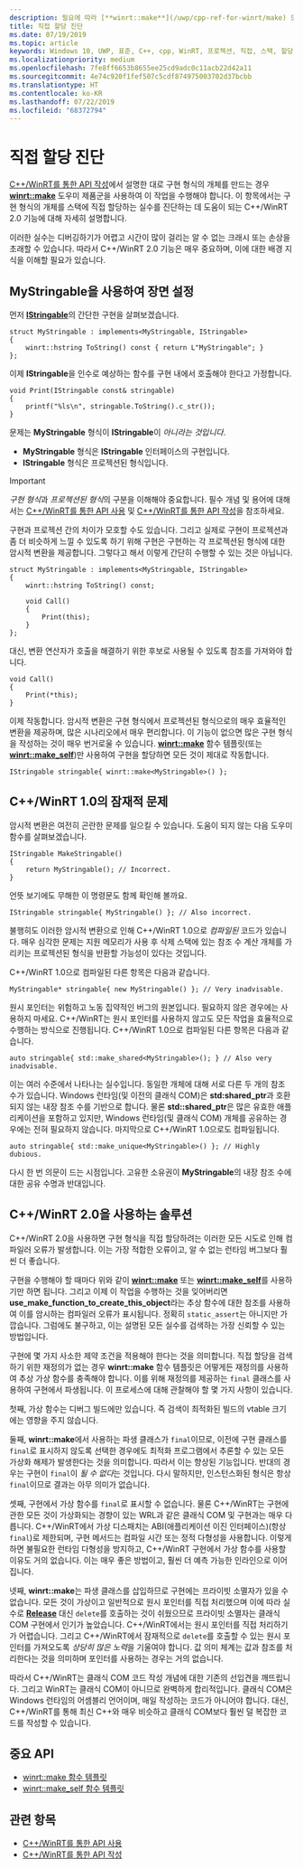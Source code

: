 ```yaml
---
description: 필요에 따라 [**winrt::make**](/uwp/cpp-ref-for-winrt/make) 도우미 제품군을 사용하는 대신 스택에서 구현 유형의 개체를 만드는 오류를 진단하는 데 도움이 되는 C++/WinRT 2.0 기능에 대해 자세히 설명합니다.
title: 직접 할당 진단
ms.date: 07/19/2019
ms.topic: article
keywords: Windows 10, UWP, 표준, C++, cpp, WinRT, 프로젝션, 직접, 스택, 할당, 프로젝션된, 구현
ms.localizationpriority: medium
ms.openlocfilehash: 7fe8ff6653b8655ee25cd9adc0c11acb22d42a11
ms.sourcegitcommit: 4e74c920f1fef507c5cdf874975003702d37bcbb
ms.translationtype: HT
ms.contentlocale: ko-KR
ms.lasthandoff: 07/22/2019
ms.locfileid: "68372794"
---
```

# <a name="diagnosing-direct-allocations"></a>직접 할당 진단

[C++/WinRT를 통한 API 작성](/windows/uwp/cpp-and-winrt-apis/author-apis)에서 설명한 대로 구현 형식의 개체를 만드는 경우 [**winrt::make**](/uwp/cpp-ref-for-winrt/make) 도우미 제품군을 사용하여 이 작업을 수행해야 합니다. 이 항목에서는 구현 형식의 개체를 스택에 직접 할당하는 실수를 진단하는 데 도움이 되는 C++/WinRT 2.0 기능에 대해 자세히 설명합니다.

이러한 실수는 디버깅하기가 어렵고 시간이 많이 걸리는 알 수 없는 크래시 또는 손상을 초래할 수 있습니다. 따라서 C++/WinRT 2.0 기능은 매우 중요하며, 이에 대한 배경 지식을 이해할 필요가 있습니다.

## <a name="setting-the-scene-with-mystringable"></a>**MyStringable**을 사용하여 장면 설정

먼저 [**IStringable**](/uwp/api/windows.foundation.istringable)의 간단한 구현을 살펴보겠습니다.

```cppwinrt
struct MyStringable : implements<MyStringable, IStringable>
{
    winrt::hstring ToString() const { return L"MyStringable"; }
};
```

이제 **IStringable**을 인수로 예상하는 함수를 구현 내에서 호출해야 한다고 가정합니다.

```cppwinrt
void Print(IStringable const& stringable)
{
    printf("%ls\n", stringable.ToString().c_str());
}
```

문제는 **MyStringable** 형식이 **IStringable**이 *아니라는 것입니다*.

- **MyStringable** 형식은 **IStringable** 인터페이스의 구현입니다.
- **IStringable** 형식은 프로젝션된 형식입니다.

> [!IMPORTANT]
> *구현 형식*과 *프로젝션된 형식*의 구분을 이해해야 중요합니다. 필수 개념 및 용어에 대해서는 [C++/WinRT를 통한 API 사용](consume-apis.md) 및 [C++/WinRT를 통한 API 작성](author-apis.md)을 참조하세요.

구현과 프로젝션 간의 차이가 모호할 수도 있습니다. 그리고 실제로 구현이 프로젝션과 좀 더 비슷하게 느낄 수 있도록 하기 위해 구현은 구현하는 각 프로젝션된 형식에 대한 암시적 변환을 제공합니다. 그렇다고 해서 이렇게 간단히 수행할 수 있는 것은 아닙니다.

```cppwinrt
struct MyStringable : implements<MyStringable, IStringable>
{
    winrt::hstring ToString() const;
 
    void Call()
    {
        Print(this);
    }
};
```

대신, 변환 연산자가 호출을 해결하기 위한 후보로 사용될 수 있도록 참조를 가져와야 합니다.

```cppwinrt
void Call()
{
    Print(*this);
}
```

이제 작동합니다. 암시적 변환은 구현 형식에서 프로젝션된 형식으로의 매우 효율적인 변환을 제공하며, 많은 시나리오에서 매우 편리합니다. 이 기능이 없으면 많은 구현 형식을 작성하는 것이 매우 번거로울 수 있습니다. [**winrt::make**](/uwp/cpp-ref-for-winrt/make) 함수 템플릿(또는 [**winrt::make_self**](/uwp/cpp-ref-for-winrt/make-self))만 사용하여 구현을 할당하면 모든 것이 제대로 작동합니다.

```cppwinrt
IStringable stringable{ winrt::make<MyStringable>() };
```

## <a name="potential-pitfalls-with-cwinrt-10"></a>C++/WinRT 1.0의 잠재적 문제

암시적 변환은 여전히 곤란한 문제를 일으킬 수 있습니다. 도움이 되지 않는 다음 도우미 함수를 살펴보겠습니다.

```cppwinrt
IStringable MakeStringable()
{
    return MyStringable(); // Incorrect.
}
```

언뜻 보기에도 무해한 이 명령문도 함께 확인해 볼까요.

```cppwinrt
IStringable stringable{ MyStringable() }; // Also incorrect.
```

불행히도 이러한 암시적 변환으로 인해 C++/WinRT 1.0으로 *컴파일된* 코드가 있습니다. 매우 심각한 문제는 지원 메모리가 사용 후 삭제 스택에 있는 참조 수 계산 개체를 가리키는 프로젝션된 형식을 반환할 가능성이 있다는 것입니다.

C++/WinRT 1.0으로 컴파일된 다른 항목은 다음과 같습니다.

```cppwinrt
MyStringable* stringable{ new MyStringable() }; // Very inadvisable.
```

원시 포인터는 위험하고 노동 집약적인 버그의 원본입니다. 필요하지 않은 경우에는 사용하지 마세요. C++/WinRT는 원시 포인터를 사용하지 않고도 모든 작업을 효율적으로 수행하는 방식으로 진행됩니다. C++/WinRT 1.0으로 컴파일된 다른 항목은 다음과 같습니다.

```cppwinrt
auto stringable{ std::make_shared<MyStringable>(); } // Also very inadvisable.
```

이는 여러 수준에서 나타나는 실수입니다. 동일한 개체에 대해 서로 다른 두 개의 참조 수가 있습니다. Windows 런타임(및 이전의 클래식 COM)은 **std:shared_ptr**과 호환되지 않는 내장 참조 수를 기반으로 합니다. 물론 **std::shared_ptr**은 많은 유효한 애플리케이션을 포함하고 있지만, Windows 런타임(및 클래식 COM) 개체를 공유하는 경우에는 전혀 필요하지 않습니다. 마지막으로 C++/WinRT 1.0으로도 컴파일됩니다.

```cppwinrt
auto stringable{ std::make_unique<MyStringable>() }; // Highly dubious.
```

다시 한 번 의문이 드는 시점입니다. 고유한 소유권이 **MyStringable**의 내장 참조 수에 대한 공유 수명과 반대입니다.

## <a name="the-solution-with-cwinrt-20"></a>C++/WinRT 2.0을 사용하는 솔루션

C++/WinRT 2.0을 사용하면 구현 형식을 직접 할당하려는 이러한 모든 시도로 인해 컴파일러 오류가 발생합니다. 이는 가장 적합한 오류이고, 알 수 없는 런타임 버그보다 훨씬 더 좋습니다.

구현을 수행해야 할 때마다 위와 같이 [**winrt::make**](/uwp/cpp-ref-for-winrt/make) 또는 [**winrt::make_self**](/uwp/cpp-ref-for-winrt/make-self)를 사용하기만 하면 됩니다. 그리고 이제 이 작업을 수행하는 것을 잊어버리면 **use_make_function_to_create_this_object**라는 추상 함수에 대한 참조를 사용하여 이를 암시하는 컴파일러 오류가 표시됩니다. 정확히 `static_assert`는 아니지만 가깝습니다. 그럼에도 불구하고, 이는 설명된 모든 실수를 검색하는 가장 신뢰할 수 있는 방법입니다.

구현에 몇 가지 사소한 제약 조건을 적용해야 한다는 것을 의미합니다. 직접 할당을 검색하기 위한 재정의가 없는 경우 **winrt::make** 함수 템플릿은 어떻게든 재정의를 사용하여 추상 가상 함수를 충족해야 합니다. 이를 위해 재정의를 제공하는 `final` 클래스를 사용하여 구현에서 파생됩니다. 이 프로세스에 대해 관찰해야 할 몇 가지 사항이 있습니다.

첫째, 가상 함수는 디버그 빌드에만 있습니다. 즉 검색이 최적화된 빌드의 vtable 크기에는 영향을 주지 않습니다.

둘째, **winrt::make**에서 사용하는 파생 클래스가 `final`이므로, 이전에 구현 클래스를 `final`로 표시하지 않도록 선택한 경우에도 최적화 프로그램에서 추론할 수 있는 모든 가상화 해제가 발생한다는 것을 의미합니다. 따라서 이는 향상된 기능입니다. 반대의 경우는 구현이 `final`이 *될 수 없다*는 것입니다. 다시 말하지만, 인스턴스화된 형식은 항상 `final`이므로 결과는 아무 의미가 없습니다.

셋째, 구현에서 가상 함수를 `final`로 표시할 수 없습니다. 물론 C++/WinRT는 구현에 관한 모든 것이 가상화되는 경향이 있는 WRL과 같은 클래식 COM 및 구현과는 매우 다릅니다. C++/WinRT에서 가상 디스패치는 ABI(애플리케이션 이진 인터페이스)(항상 `final`)로 제한되며, 구현 메서드는 컴파일 시간 또는 정적 다형성을 사용합니다. 이렇게 하면 불필요한 런타임 다형성을 방지하고, C++/WinRT 구현에서 가상 함수를 사용할 이유도 거의 없습니다. 이는 매우 좋은 방법이고, 훨씬 더 예측 가능한 인라인으로 이어집니다.

넷째, **winrt::make**는 파생 클래스를 삽입하므로 구현에는 프라이빗 소멸자가 있을 수 없습니다. 모든 것이 가상이고 일반적으로 원시 포인터를 직접 처리했으며 이에 따라 실수로 [**Release**](/windows/win32/api/unknwn/nf-unknwn-iunknown-release) 대신 `delete`를 호출하는 것이 쉬웠으므로 프라이빗 소멸자는 클래식 COM 구현에서 인기가 높았습니다. C++/WinRT에서는 원시 포인터를 직접 처리하기가 어렵습니다. 그리고 C++/WinRT에서 잠재적으로 `delete`를 호출할 수 있는 원시 포인터를 가져오도록 *상당히 많은 노력*을 기울여야 합니다. 값 의미 체계는 값과 참조를 처리한다는 것을 의미하며 포인터를 사용하는 경우는 거의 없습니다.

따라서 C++/WinRT는 클래식 COM 코드 작성 개념에 대한 기존의 선입견을 깨뜨립니다. 그리고 WinRT는 클래식 COM이 아니므로 완벽하게 합리적입니다. 클래식 COM은 Windows 런타임의 어셈블리 언어이며, 매일 작성하는 코드가 아니어야 합니다. 대신, C++/WinRT를 통해 최신 C++와 매우 비슷하고 클래식 COM보다 훨씬 덜 복잡한 코드를 작성할 수 있습니다.

## <a name="important-apis"></a>중요 API
* [winrt::make 함수 템플릿](/uwp/cpp-ref-for-winrt/make)
* [winrt::make_self 함수 템플릿](/uwp/cpp-ref-for-winrt/make-self)

## <a name="related-topics"></a>관련 항목
* [C++/WinRT를 통한 API 사용](consume-apis.md)
* [C++/WinRT를 통한 API 작성](/windows/uwp/cpp-and-winrt-apis/author-apis)